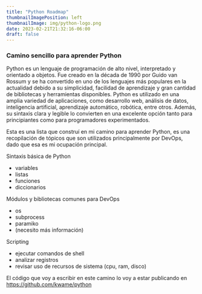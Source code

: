 ```yaml
---
title: "Python Roadmap"
thumbnailImagePosition: left
thumbnailImage: img/python-logo.png
date: 2023-02-21T21:32:16-06:00
draft: false
---
```


### Camino sencillo para aprender Python 

Python es un lenguaje de programación de alto nivel, interpretado y orientado a objetos. Fue creado en la década de 1990 por Guido van Rossum y se ha convertido en uno de los lenguajes más populares en la actualidad debido a su simplicidad, facilidad de aprendizaje y gran cantidad de bibliotecas y herramientas disponibles. Python es utilizado en una amplia variedad de aplicaciones, como desarrollo web, análisis de datos, inteligencia artificial, aprendizaje automático, robótica, entre otros. Además, su sintaxis clara y legible lo convierten en una excelente opción tanto para principiantes como para programadores experimentados.

Esta es una lista que construí en mi camino para aprender Python, es una recopilación de tópicos que son utilizados principalmente por DevOps, dado que esa es mi ocupación principal. 

Sintaxis básica de Python
 - variables
 - listas
 - funciones
 - diccionarios 

Módulos y bibliotecas comunes para DevOps 
 - os 
 - subprocess 
 - paramiko 
 - (necesito más información) 

Scripting 
 - ejecutar comandos de shell
 - analizar registros 
 - revisar uso de recursos de sistema (cpu, ram, disco) 

El código que voy a escribir en este camino lo voy a estar publicando en https://github.com/kwame/python


